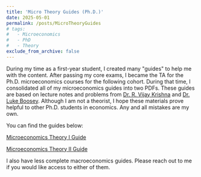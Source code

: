 ```yaml
---
title: 'Micro Theory Guides (Ph.D.)'
date: 2025-05-01
permalink: /posts/MicroTheoryGuides
# tags:
#   - Microeconomics
#   - PhD
#   - Theory
exclude_from_archive: false
---
```


During my time as a first-year student, I created many "guides" to help me with the content. After passing my core exams, I became the TA for the Ph.D. microeconomics courses for the following cohort. During that time, I consolidated all of my microeconomics guides into two PDFs. These guides are based on lecture notes and problems from <a href="https://rvijaykrishna.weebly.com/" target="_blank">Dr. R. Vijay Krishna</a> and <a href="https://myweb.fsu.edu/lboosey/" target="_blank">Dr. Luke Boosey</a>. Although I am not a theorist, I hope these materials prove helpful to other Ph.D. students in economics. Any and all mistakes are my own.

You can find the guides below:

<a href="https://www.dropbox.com/scl/fi/m70mpqku52u228fpfuoo9/Micro-Theory-I-Guide.pdf?rlkey=udi71q25euv0bk6x1pgvyulv3&st=4i7flja2&dl=0"> Microeconomics Theory I Guide</a>


<a href="https://www.dropbox.com/scl/fi/uuytl4fsw4zz9p0buq6hn/Micro-Theory-II-Guide.pdf?rlkey=epfpzs4ladee5pyv47zp7b5nr&st=x3xd85nd&dl=0"> Microeconomics Theory II Guide</a>

I also have less complete macroeconomics guides. Please reach out to me if you would like access to either of them.

